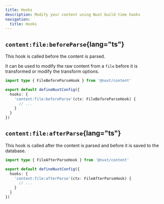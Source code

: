 ```yaml
---
title: Hooks
description: Modify your content using Nuxt build time hooks
navigation:
  title: Hooks
---
```


## `content:file:beforeParse`{lang="ts"}

This hook is called before the content is parsed.

It can be used to modify the raw content from a `file` before it is transformed
or modify the transform options.

```ts
import type { FileBeforeParseHook } from '@nuxt/content'

export default defineNuxtConfig({
  hooks: {
    'content:file:beforeParse'(ctx: FileBeforeParseHook) {
      // ...
    }
  }
})
```

## `content:file:afterParse`{lang="ts"}

This hook is called after the content is parsed and before it is saved to the database.

```ts
import type { FileAfterParseHook } from '@nuxt/content'

export default defineNuxtConfig({
  hooks: {
    'content:file:afterParse'(ctx: FileAfterParseHook) {
      // ...
    }
  }
})
```
